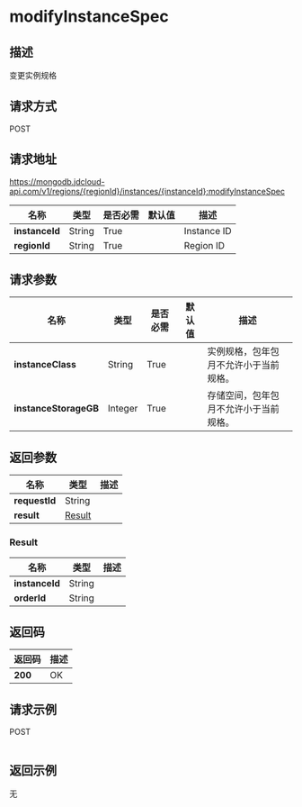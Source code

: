 # modifyInstanceSpec


## 描述
变更实例规格

## 请求方式
POST

## 请求地址
https://mongodb.jdcloud-api.com/v1/regions/{regionId}/instances/{instanceId}:modifyInstanceSpec

|名称|类型|是否必需|默认值|描述|
|---|---|---|---|---|
|**instanceId**|String|True||Instance ID|
|**regionId**|String|True||Region ID|

## 请求参数
|名称|类型|是否必需|默认值|描述|
|---|---|---|---|---|
|**instanceClass**|String|True||实例规格，包年包月不允许小于当前规格。|
|**instanceStorageGB**|Integer|True||存储空间，包年包月不允许小于当前规格。|


## 返回参数
|名称|类型|描述|
|---|---|---|
|**requestId**|String||
|**result**|[Result](##Result)||


### <a name="Result">Result</a>
|名称|类型|描述|
|---|---|---|
|**instanceId**|String||
|**orderId**|String||

## 返回码
|返回码|描述|
|---|---|
|**200**|OK|

## 请求示例
POST
```

```

## 返回示例
无
